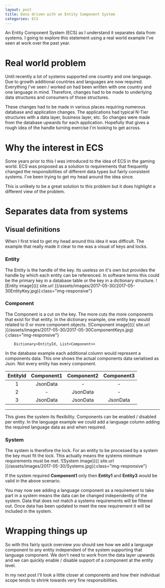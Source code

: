 ```yaml
---
layout: post
title: Data driven with an Entity Component System
categories: ECS
---
```

An Entity Component System (ECS) as I understand it separates data from systems. I going to explore this statement using a real world example I've seen at work over the past year.

# Real world problem
Until recently a lot of systems supported one country and one language. Due to growth additional countries and languages are now required. Everything I've seen / worked on had been written with one country and one language in mind. Therefore, changes had to be made to underlying data structures and consumers of those structures.

These changes had to be made in various places requiring numerous database and application changes. The applications had typical N-Tier structures with a data layer, business layer, etc. So changes were made from the database upwards for each application. Hopefully that gives a rough idea of the handle turning exercise I'm looking to get across.

# Why the interest in ECS
Some years prior to this I was introduced to the idea of ECS in the gaming world. ECS was proposed as a solution to requirements that frequently changed the responsibilities of different data types but fairly consistent systems. I've been trying to get my head around the idea since.

This is unlikely to be a great solution to this problem but it does highlight a different view of the problem.

# Separates data from systems

## Visual definitions
When I first tried to get my head around this idea it was difficult. The example that really made it clear to me was a visual of keys and locks.

### Entity
The Entity is the handle of the key. Its useless on it's own but provides the handle by which each entity can be referenced. In software terms this could be the primary key in a database table or the key in a dictionary structure.
![Entity image]({{ site.url }}/assets/images/2017-05-30/2017-05-30EntityKey.jpg){:class="img-responsive"}

### Component
The Component is a cut on the key. The more cuts the more components that exist for that entity. In the dictionary example, one entity key would related to 0 or more component objects.
![Component image]({{ site.url }}/assets/images/2017-05-30/2017-05-30ComponentKeys.jpg){:class="img-responsive"}

```
    Dictionary<EntityId, List<Component>>
```

In the database example each additional column would represent a components data. This one shows the actual components data serialised as Json. Not every entity has every component.

| EntityId        | Component1           | Component2           | Component3  |
|:-:|:-:|:-:|:-:|
| 1      | JsonData   | -|-
| 2      | -  |   JsonData    |-
| 3 | JsonData   |    JsonData    |JsonData   

* * *
This gives the system its flexibility. Components can be enabled / disabled per entity. In the language example we could add a language column adding the required language data as and when required.

### System
The system is therefore the lock. For an entity to be processed by a system the key must fit the lock. This actually means the systems minimum requirements must be met.
![System image]({{ site.url }}/assets/images/2017-05-30/Systems.jpg){:class="img-responsive"}

If the system required **Component1** only then **Entity1** and **Entity3** would be valid in the above scenario.

You may now see adding a language component as a requirement to take part in a system means the data can be changed independently of the system. Data that does not match a systems requirements will be filtered out. Once data has been updated to meet the new requirement it will be included in the system.

# Wrapping things up
So with this fairly quick overview you should see how we add a language component to any entity independent of the system supporting that language component. We don't need to work from the data layer upwards and we can quickly enable / disable support of a component at the entity level.

In my next post I'll look a little closer at components and how their individual scope tends to shrink towards very fine responsibilities.
